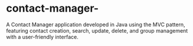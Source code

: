 # contact-manager-
A Contact Manager application developed in Java using the MVC pattern, featuring contact creation, search, update, delete, and group management with a user-friendly interface.
